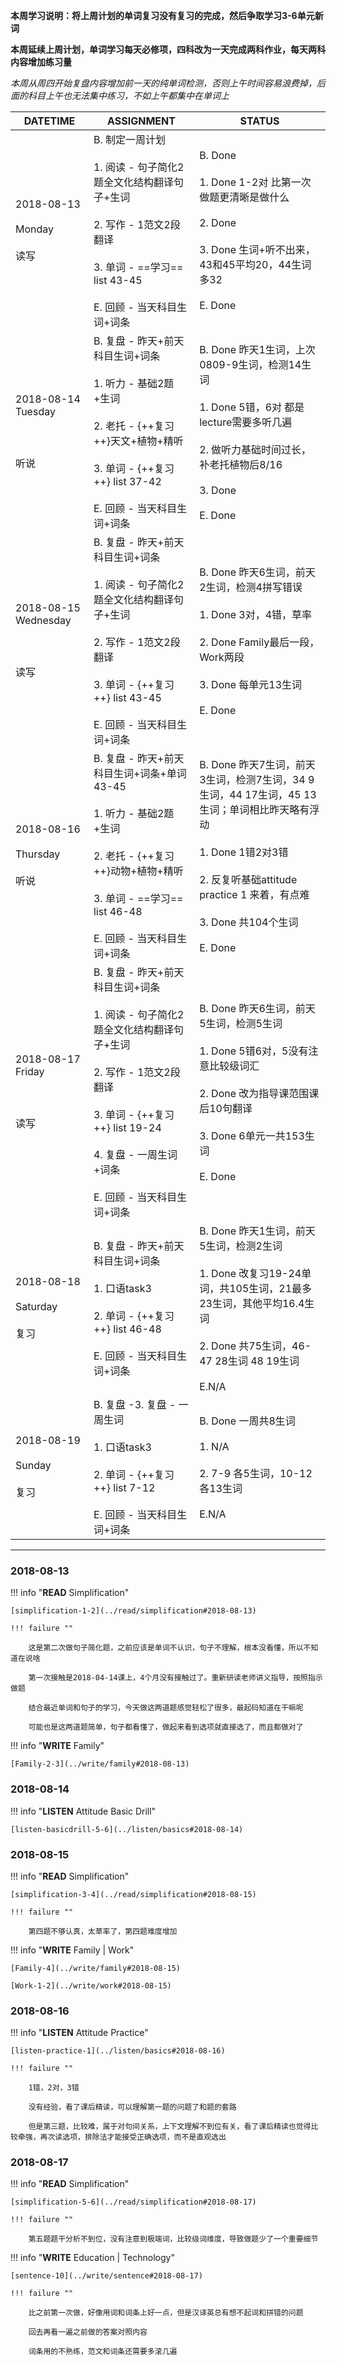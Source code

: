 **本周学习说明：将上周计划的单词复习没有复习的完成，然后争取学习3-6单元新词**

**本周延续上周计划，单词学习每天必修项，四科改为一天完成两科作业，每天两科内容增加练习量**

*本周从周四开始复盘内容增加前一天的纯单词检测，否则上午时间容易浪费掉，后面的科目上午也无法集中练习，不如上午都集中在单词上*


DATETIME |  ASSIGNMENT | STATUS
------------ | ------------- | -------------
2018-08-13 <br><br> Monday <br><br>读写 | B. 制定一周计划<br><br> 1. 阅读 - 句子简化2题全文化结构翻译句子+生词<br><br>2. 写作 - 1范文2段翻译<br><br>3. 单词 - ==学习== list 43-45 <br><br>E. 回顾 - 当天科目生词+词条 | B. Done<br><br>1. Done 1-2对 比第一次做题更清晰是做什么<br><br>2. Done<br><br>3. Done 生词+听不出来，43和45平均20，44生词多32<br><br>E. Done
2018-08-14 Tuesday <br><br> <br><br>听说 | B. 复盘 - 昨天+前天科目生词+词条<br><br>1. 听力 - 基础2题+生词<br><br> 2. 老托 - {++复习++}天文+植物+精听<br><br>3. 单词 - {++复习++} list 37-42 <br><br>E. 回顾 - 当天科目生词+词条 | B. Done 昨天1生词，上次0809-9生词，检测14生词<br><br>1. Done 5错，6对 都是lecture需要多听几遍<br><br>2. 做听力基础时间过长，补老托植物后8/16<br><br>3. Done<br><br>E. Done
2018-08-15 Wednesday <br><br> <br><br>读写 | B. 复盘 - 昨天+前天科目生词+词条<br><br>1. 阅读 - 句子简化2题全文化结构翻译句子+生词<br><br>2. 写作 - 1范文2段翻译<br><br>3. 单词 - {++复习++} list 43-45 <br><br>E. 回顾 - 当天科目生词+词条 | B. Done 昨天6生词，前天2生词，检测4拼写错误<br><br>1. Done 3对，4错，草率<br><br>2. Done Family最后一段，Work两段<br><br>3. Done 每单元13生词<br><br>E. Done
2018-08-16 <br><br> Thursday <br><br>听说  | B. 复盘 - 昨天+前天科目生词+词条+单词43-45<br><br>1. 听力 - 基础2题+生词<br><br> 2. 老托 - {++复习++}动物+植物+精听<br><br>3. 单词 - ==学习== list 46-48 <br><br>E. 回顾 - 当天科目生词+词条 | B. Done 昨天7生词，前天3生词，检测7生词，34 9生词，44 17生词，45 13生词；单词相比昨天略有浮动<br><br>1. Done 1错2对3错<br><br>2. 反复听基础attitude practice 1 来着，有点难<br><br>3. Done 共104个生词<br><br>E. Done
2018-08-17 Friday <br><br> <br><br>读写 | B. 复盘 - 昨天+前天科目生词+词条<br><br>1. 阅读 - 句子简化2题全文化结构翻译句子+生词<br><br>2. 写作 - 1范文2段翻译<br><br>3. 单词 - {++复习++} list 19-24<br><br>4. 复盘 - 一周生词+词条<br><br>E. 回顾 - 当天科目生词+词条 | B. Done 昨天6生词，前天5生词，检测5生词<br><br>1. Done 5错6对，5没有注意比较级词汇<br><br>2. Done 改为指导课范围课后10句翻译<br><br>3. Done 6单元一共153生词<br><br>E. Done
2018-08-18 <br><br> Saturday <br><br>复习 | B. 复盘 - 昨天+前天科目生词+词条 <br><br>1. 口语task3<br><br>2. 单词 - {++复习++} list 46-48 <br><br>E. 回顾 - 当天科目生词+词条 | B. Done 昨天1生词，前天5生词，检测2生词<br><br>1. Done 改复习19-24单词，共105生词，21最多23生词，其他平均16.4生词<br><br>2. Done 共75生词，46-47 28生词 48 19生词<br><br>E.N/A
2018-08-19 <br><br> Sunday<br><br>复习  | B. 复盘 -3. 复盘 - 一周生词<br><br>1. 口语task3<br><br>2. 单词 - {++复习++} list 7-12 <br><br>E. 回顾 - 当天科目生词+词条 | B. Done 一周共8生词<br><br>1. N/A<br><br>2. 7-9 各5生词，10-12 各13生词<br><br>E.N/A


----
    
### 2018-08-13

!!! info "**READ** Simplification"
    
    [simplification-1-2](../read/simplification#2018-08-13)
    
    !!! failure ""
        
        这是第二次做句子简化题，之前应该是单词不认识，句子不理解，根本没看懂，所以不知道在说啥
        
        第一次接触是2018-04-14课上，4个月没有接触过了。重新研读老师讲义指导，按照指示做题
        
        结合最近单词和句子的学习，今天做这两道题感觉轻松了很多，最起码知道在干嘛呢
        
        可能也是这两道题简单，句子都看懂了，做起来看到选项就直接选了，而且都做对了
    
!!! info "**WRITE** Family"
    
    [Family-2-3](../write/family#2018-08-13)
    
### 2018-08-14
        
!!! info "**LISTEN** Attitude Basic Drill"
    
    [listen-basicdrill-5-6](../listen/basics#2018-08-14)
    
### 2018-08-15

!!! info "**READ** Simplification"
    
    [simplification-3-4](../read/simplification#2018-08-15)
    
    !!! failure ""
    
        第四题不够认真，太草率了，第四题难度增加
        
!!! info "**WRITE** Family | Work"
    
    [Family-4](../write/family#2018-08-15)
    
    [Work-1-2](../write/work#2018-08-15)
    
### 2018-08-16
        
!!! info "**LISTEN** Attitude Practice"
    
    [listen-practice-1](../listen/basics#2018-08-16)

    !!! failure ""
        
        1错，2对，3错
        
        没有经验，看了课后精读，可以理解第一题的问题了和题的套路
        
        但是第三题，比较难，属于对句间关系，上下文理解不到位有关，看了课后精读也觉得比较牵强，再次读选项，排除法才能接受正确选项，而不是直观选出
        
### 2018-08-17

!!! info "**READ** Simplification"
    
    [simplification-5-6](../read/simplification#2018-08-17)
    
    !!! failure ""
    
        第五题题干分析不到位，没有注意到极端词，比较级词维度，导致做题少了一个重要细节
        
!!! info "**WRITE** Education | Technology"

    [sentence-10](../write/sentence#2018-08-17)
    
    !!! failure ""
    
        比之前第一次做，好像用词和词条上好一点，但是汉译英总有想不起词和拼错的问题
        
        回去再看一遍之前做的答案对照内容
        
        词条用的不熟练，范文和词条还需要多滚几遍